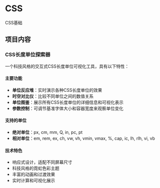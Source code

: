 # CSS
CSS基础

## 项目内容

### CSS长度单位探索器
一个科技风格的交互式CSS长度单位可视化工具，具有以下特性：

#### 主要功能
- **单位反应堆**：实时演示各种CSS长度单位的效果
- **时空对比仪**：比较不同单位之间的数值关系
- **单位图鉴**：展示所有CSS长度单位的详细信息和可视化表示
- **参数控制**：可调节基准字体大小和容器宽度来观察单位变化

#### 支持的单位
- **绝对单位**：px, cm, mm, Q, in, pc, pt
- **相对单位**：em, rem, ex, ch, vw, vh, vmin, vmax, %, cap, ic, lh, rlh, vi, vb

#### 技术特色
- 响应式设计，适配不同屏幕尺寸
- 科技风格的霓虹色彩主题
- 丰富的动画和过渡效果
- 实时计算和可视化展示